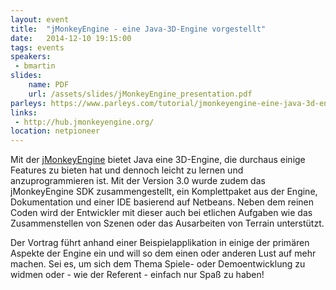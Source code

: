 ```yaml
---
layout: event
title:  "jMonkeyEngine - eine Java-3D-Engine vorgestellt"
date:   2014-12-10 19:15:00
tags: events
speakers:
 - bmartin
slides:
    name: PDF
    url: /assets/slides/jMonkeyEngine_presentation.pdf
parleys: https://www.parleys.com/tutorial/jmonkeyengine-eine-java-3d-engine-vorgestellt
links:
 - http://hub.jmonkeyengine.org/
location: netpioneer
---
```


Mit der [jMonkeyEngine](http://hub.jmonkeyengine.org/) bietet Java eine 3D-Engine, die durchaus einige Features zu bieten hat und dennoch leicht zu lernen und anzuprogrammieren ist. Mit der Version 3.0 wurde zudem das jMonkeyEngine SDK zusammengestellt, ein Komplettpaket aus der Engine, Dokumentation und einer IDE basierend auf Netbeans. Neben dem reinen Coden wird der Entwickler mit dieser auch bei etlichen Aufgaben wie das Zusammenstellen von Szenen oder das Ausarbeiten von Terrain unterstützt.

Der Vortrag führt anhand einer Beispielapplikation in einige der primären Aspekte der Engine ein und will so dem einen oder anderen Lust auf mehr machen. Sei es, um sich dem Thema Spiele- oder Demoentwicklung zu widmen oder - wie der Referent - einfach nur Spaß zu haben!
